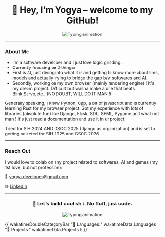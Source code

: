 <h1 align="center">👋 Hey, I’m Yogya – welcome to my GitHub!</h1>

<p align="center">
  <img src="https://readme-typing-svg.herokuapp.com?font=Fira+Code&size=22&pause=1000&color=00FEEF&center=true&vCenter=true&width=550&lines=Code+everything+not+coded+!+hehe;" alt="Typing animation">
</p>

---

### About Me
- I’m a software developer and I just love logic grinding.
- Currently focusing on 2 things:-
-   First is AI, just diving into what it is and getting to know more about llms, models and actually trying to bridge the gap b/w softwares and AI.
-   Secondly, working on my own browser (mainly rendering engine) ! It's my dream project. Difficult but wanna make a one that beats Blink,Servo,etc.. (NO DOUBT, WILL DO IT MAN !)

Generally speaking, I know Python, Cpp, a bit of javascript and is currently learning Rust for my browser project.
Got my experience with lots of libraries (absolute fun) like Django, Flask, SDL, SFML, Pygame and what not man ! It's just read a documentation and use it in ur project.

Tried for SIH 2024 AND GSOC 2025 (Django as organization) and is set to getting selected for SIH 2025 and GSOC 2026.

---
### Reach Out
I would love to colab on any project related to softwares, AI and games (my 1st love, but not profession):

📧 yogya.developer@gmail.com

🌐 [LinkedIn](https://www.linkedin.com/in/yogya-chugh-464a45304/)

---

<h3 align="center">👾 Let’s build cool shit. No fluff, just code.</h3>

<p align="center">
  <img src="https://github-readme-stats.hackclub.dev/api/wakatime?username=9938&api_domain=hackatime.hackclub.com&theme=darcula&custom_title=Hackatime+Stats&layout=compact&cache_seconds=0&langs_count=8" alt="Typing animation">
</p>

{{ wakatimeDoubleCategoryBar "💾 Languages:" wakatimeData.Languages "💼 Projects:" wakatimeData.Projects 5 }}

